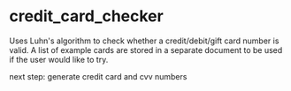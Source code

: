 # credit_card_checker
Uses Luhn's algorithm to check whether a credit/debit/gift card number is valid. A list of example cards are stored in a separate document to be used if the user would like to try.


next step: generate credit card and cvv numbers